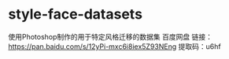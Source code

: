 # style-face-datasets
使用Photoshop制作的用于特定风格迁移的数据集
百度网盘
链接：https://pan.baidu.com/s/12yPi-mxc6i8iex5Z93NEng 
提取码：u6hf
